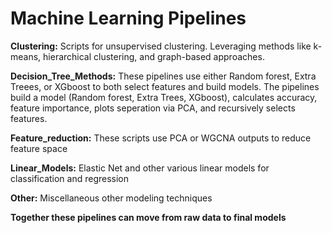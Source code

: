 # Machine Learning Pipelines

**Clustering:**
Scripts for unsupervised clustering. Leveraging methods like k-means, hierarchical clustering, and graph-based approaches.

**Decision_Tree_Methods:**
These pipelines use either Random forest, Extra Treees, or XGboost to both select features and build models. The pipelines build a model (Random forest, Extra Trees, XGboost), calculates accuracy, feature importance, plots seperation via PCA, and recursively selects features. 

**Feature_reduction:**
These scripts use PCA or WGCNA outputs to reduce feature space

**Linear_Models:**
Elastic Net and other various linear models for classification and regression

**Other:**
Miscellaneous other modeling techniques

**Together these pipelines can move from raw data to final models**
